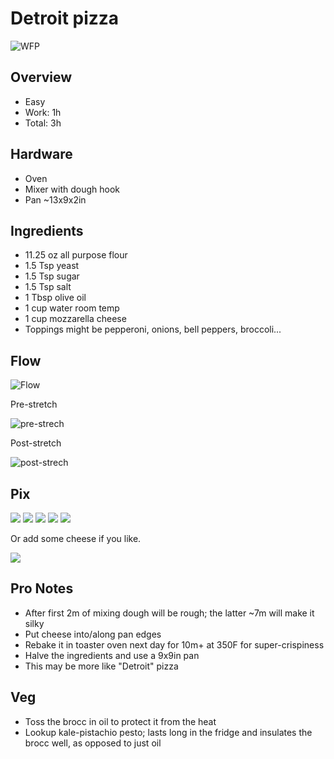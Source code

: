 # Detroit pizza
![WFP](./images/over-w-brocc.jpeg)
## Overview
- Easy
- Work: 1h
- Total: 3h
## Hardware
- Oven
- Mixer with dough hook
- Pan ~13x9x2in
## Ingredients
- 11.25 oz all purpose flour
- 1.5 Tsp yeast
- 1.5 Tsp sugar
- 1.5 Tsp salt
- 1 Tbsp olive oil
- 1 cup water room temp
- 1 cup mozzarella cheese
- Toppings might be pepperoni, onions, bell peppers, broccoli...

## Flow
![Flow](./images/flow.png)

Pre-stretch

![pre-strech](./images/pre-stretch.jpeg)

Post-stretch

![post-strech](./images/post-stretch.jpeg)

## Pix 

![](./images/two.jpeg)
![](./images/sizzle.jpeg)
![](./images/side.jpeg)
![](./images/over.jpeg)
![](./images/edge.jpeg)

Or add some cheese if you like.

![](./images/cheese.jpeg)

## Pro Notes
- After first 2m of mixing dough will be rough; the latter ~7m will make it silky
- Put cheese into/along pan edges
- Rebake it in toaster oven next day for 10m+ at 350F for super-crispiness
- Halve the ingredients and use a 9x9in pan
- This may be more like "Detroit" pizza

## Veg
- Toss the brocc in oil to protect it from the heat
- Lookup kale-pistachio pesto; lasts long in the fridge and insulates the brocc well, as opposed to just oil


